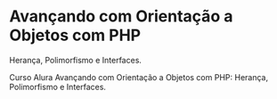 # Avançando com Orientação a Objetos com PHP

Herança, Polimorfismo e Interfaces.

Curso Alura Avançando com Orientação a Objetos com PHP: Herança, Polimorfismo e Interfaces.
